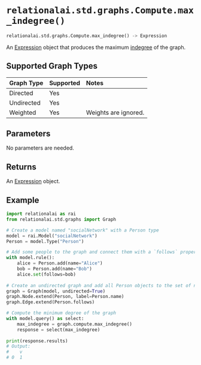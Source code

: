 # `relationalai.std.graphs.Compute.max_indegree()`

```python
relationalai.std.graphs.Compute.max_indegree() -> Expression
```

An [Expression](docs/api_reference/python/Expression.md) object that produces
the maximum [indegree](./indegree.md) of the graph.

## Supported Graph Types

| Graph Type | Supported | Notes |
| :--- | :--- | :------ |
| Directed | Yes |   |
| Undirected | Yes |   |
| Weighted | Yes | Weights are ignored. |

## Parameters

No parameters are needed.

## Returns

An [Expression](docs/api_reference/python/Expression.md) object.

## Example

```python
import relationalai as rai
from relationalai.std.graphs import Graph

# Create a model named "socialNetwork" with a Person type
model = rai.Model("socialNetwork")
Person = model.Type("Person")

# Add some people to the graph and connect them with a `follows` property
with model.rule():
    alice = Person.add(name="Alice")
    bob = Person.add(name="Bob")
    alice.set(follows=bob)
    
# Create an undirected graph and add all Person objects to the set of nodes
graph = Graph(model, undirected=True)
graph.Node.extend(Person, label=Person.name)
graph.Edge.extend(Person.follows)

# Compute the minimum degree of the graph
with model.query() as select:
    max_indegree = graph.compute.max_indegree()
    response = select(max_indegree)
    
print(response.results)
# Output:
#    v
# 0  1
```
